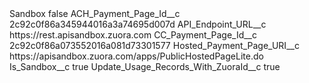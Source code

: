 <?xml version="1.0" encoding="UTF-8"?>
<CustomMetadata xmlns="http://soap.sforce.com/2006/04/metadata" xmlns:xsi="http://www.w3.org/2001/XMLSchema-instance" xmlns:xsd="http://www.w3.org/2001/XMLSchema">
    <label>Sandbox</label>
    <protected>false</protected>
    <values>
        <field>ACH_Payment_Page_Id__c</field>
        <value xsi:type="xsd:string">2c92c0f86a345944016a3a74695d007d</value>
    </values>
    <values>
        <field>API_Endpoint_URL__c</field>
        <value xsi:type="xsd:string">https://rest.apisandbox.zuora.com</value>
    </values>
    <values>
        <field>CC_Payment_Page_Id__c</field>
        <value xsi:type="xsd:string">2c92c0f86a073552016a081d73301577</value>
    </values>
    <values>
        <field>Hosted_Payment_Page_URI__c</field>
        <value xsi:type="xsd:string">https://apisandbox.zuora.com/apps/PublicHostedPageLite.do</value>
    </values>
    <values>
        <field>Is_Sandbox__c</field>
        <value xsi:type="xsd:boolean">true</value>
    </values>
    <values>
        <field>Update_Usage_Records_With_ZuoraId__c</field>
        <value xsi:type="xsd:boolean">true</value>
    </values>
</CustomMetadata>
